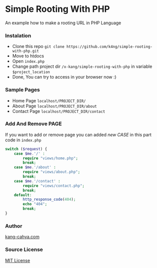 # Simple Rooting With PHP
An example how to make a rooting URL in PHP Language

### Instalation
- Clone this repo ```git clone https://github.com/k4ng/simple-rooting-with-php.git```
- Move to htdocs
- Open ```index.php```
- Change path project dir ```/x-kang/simple-rooting-with-php``` in variable ```$project_location``` 
- Done, You can try to access in your browser now :)

### Sample Pages
- Home Page ```localhost/PROJECT_DIR/``` 
- About Page ```localhost/PROJECT_DIR/about```
- Contact Page ```localhost/PROJECT_DIR/contact```

### Add And Remove PAGE
If you want to add or remove page you can added *new CASE* in this part code in ```index.php```
``` php 
switch ($request) {
    case $me.'/' :
        require "views/home.php";
        break;
    case $me.'/about' :
        require "views/about.php";
        break;
    case $me.'/contact' :
        require "views/contact.php";
        break;
    default:
        http_response_code(404);
        echo "404";
        break;
}
```

### Author
[kang-cahya.com](https://www.kang-cahya.com/)

### Source License
[MIT License](https://github.com/k4ng/simple-rooting-with-php/blob/master/LICENSE)
